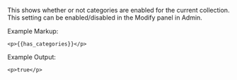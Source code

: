 This shows whether or not categories are enabled for the current collection. This setting can be enabled/disabled in the Modify panel in Admin.

Example Markup:
```
<p>{{has_categories}}</p>
```

Example Output:
```
<p>true</p>
```
